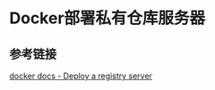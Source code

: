 # Docker部署私有仓库服务器



## 参考链接

[docker docs - Deploy a registry server](https://docs.docker.com/registry/deploying/)